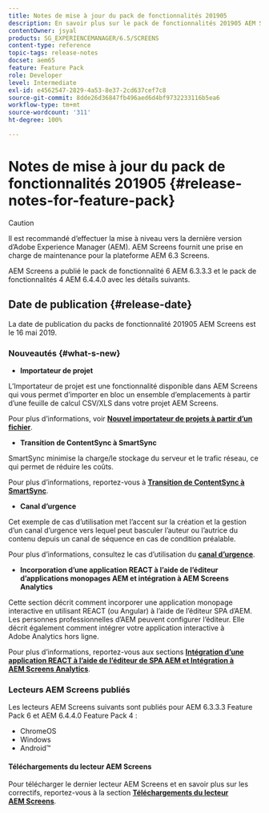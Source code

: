 ```yaml
---
title: Notes de mise à jour du pack de fonctionnalités 201905
description: En savoir plus sur le pack de fonctionnalités 201905 AEM Screens, publié le 16 mai 2019.
contentOwner: jsyal
products: SG_EXPERIENCEMANAGER/6.5/SCREENS
content-type: reference
topic-tags: release-notes
docset: aem65
feature: Feature Pack
role: Developer
level: Intermediate
exl-id: e4562547-2829-4a53-8e37-2cd637cef7c8
source-git-commit: 8dde26d36847fb496aed6d4bf9732233116b5ea6
workflow-type: tm+mt
source-wordcount: '311'
ht-degree: 100%

---
```


# Notes de mise à jour du pack de fonctionnalités 201905 {#release-notes-for-feature-pack}

>[!CAUTION]
>
>Il est recommandé d’effectuer la mise à niveau vers la dernière version d’Adobe Experience Manager (AEM). AEM Screens fournit une prise en charge de maintenance pour la plateforme AEM 6.3 Screens.

AEM Screens a publié le pack de fonctionnalité 6 AEM 6.3.3.3 et le pack de fonctionnalités 4 AEM 6.4.4.0 avec les détails suivants.

## Date de publication {#release-date}

La date de publication du packs de fonctionnalité 201905 AEM Screens est le 16 mai 2019.

### Nouveautés {#what-s-new}

* **Importateur de projet**

L’Importateur de projet est une fonctionnalité disponible dans AEM Screens qui vous permet d’importer en bloc un ensemble d’emplacements à partir d’une feuille de calcul CSV/XLS dans votre projet AEM Screens.

Pour plus d’informations, voir **[Nouvel importateur de projets à partir d’un fichier](project-importer.md)**.

* **Transition de ContentSync à SmartSync**

SmartSync minimise la charge/le stockage du serveur et le trafic réseau, ce qui permet de réduire les coûts.

Pour plus d’informations, reportez-vous à **[Transition de ContentSync à SmartSync](smartsync.md)**.

* **Canal d’urgence**

Cet exemple de cas d’utilisation met l’accent sur la création et la gestion d’un canal d’urgence vers lequel peut basculer l’auteur ou l’autrice du contenu depuis un canal de séquence en cas de condition préalable.

Pour plus d’informations, consultez le cas d’utilisation du **[canal d’urgence](emergency-channel.md)**.

* **Incorporation d’une application REACT à l’aide de l’éditeur d’applications monopages AEM et intégration à AEM Screens Analytics**

Cette section décrit comment incorporer une application monopage interactive en utilisant REACT (ou Angular) à l’aide de l’éditeur SPA d’AEM. Les personnes professionnelles d’AEM peuvent configurer l’éditeur. Elle décrit également comment intégrer votre application interactive à Adobe Analytics hors ligne.

Pour plus d’informations, reportez-vous aux sections **[Intégration d’une application REACT à l’aide de l’éditeur de SPA AEM et Intégration à AEM Screens Analytics](embedding-react-app.md)**.

### Lecteurs AEM Screens publiés

Les lecteurs AEM Screens suivants sont publiés pour AEM 6.3.3.3 Feature Pack 6 et AEM 6.4.4.0 Feature Pack 4 :

* ChromeOS
* Windows
* Android™

#### Téléchargements du lecteur AEM Screens

Pour télécharger le dernier lecteur AEM Screens et en savoir plus sur les correctifs, reportez-vous à la section **[Téléchargements du lecteur AEM Screens](https://download.macromedia.com/screens/)**.
